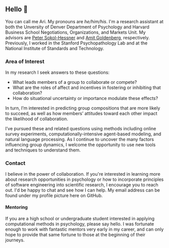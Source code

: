 ## Hello :wave:

You can call me Ari. My pronouns are _he/him/his_. I'm a research assistant at 
both the Unversity of Denver Department of Psychology and Harvard Business School 
Negotiations, Organizations, and  Markets Unit. My advisors are 
[Peter Sokol-Hessner](http://www.sokolhessnerlab.com/) 
and [Amit Goldenberg](https://amitgoldenberg.com/), respectively. Previously,
I worked in the Stanford Psychopathology Lab and at the National Institute of 
Standards and Technology.

### Area of Interest

In my research I seek answers to these questions:

- What leads members of a group to collaborate or compete? 
- What are the roles of affect and incentives in fostering or inhibiting that collaboration? 
- How do situational  uncertainty or importance modulate these effects? 

In turn, I’m interested in predicting group compositions that are 
more likely to succeed, as well as how members’ attitudes toward each 
other impact the likelihood of collaboration.

I’ve pursued these and related questions using methods including online survey experiments, 
computationally-intensive agent-based modeling, and natural language processing. As I continue
to uncover the many factors influencing group dynamics, I welcome the opportunity to use
new tools and techniques to understand them.

### Contact

I believe in the power of collaboration. If you're interested in
learning more about research opportunities in psychology or how to incorporate principles of software engineering 
into scientific research, I encourage you to reach out. I'd be happy to chat 
and see how I can help. My email address can be found under my profile 
picture here on GitHub.

#### Mentoring

If you are a high school or undergraduate student interested in applying computational
methods in psychology, please say hello. I was fortunate enough to work with
fantastic mentors very early in my career, and can only hope to provide that
same fortune to those at the beginning of their journeys.
